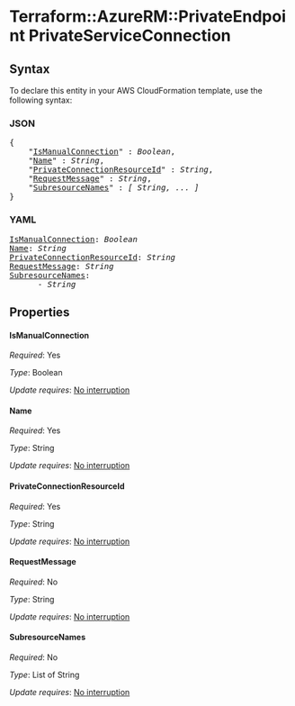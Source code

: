 # Terraform::AzureRM::PrivateEndpoint PrivateServiceConnection

## Syntax

To declare this entity in your AWS CloudFormation template, use the following syntax:

### JSON

<pre>
{
    "<a href="#ismanualconnection" title="IsManualConnection">IsManualConnection</a>" : <i>Boolean</i>,
    "<a href="#name" title="Name">Name</a>" : <i>String</i>,
    "<a href="#privateconnectionresourceid" title="PrivateConnectionResourceId">PrivateConnectionResourceId</a>" : <i>String</i>,
    "<a href="#requestmessage" title="RequestMessage">RequestMessage</a>" : <i>String</i>,
    "<a href="#subresourcenames" title="SubresourceNames">SubresourceNames</a>" : <i>[ String, ... ]</i>
}
</pre>

### YAML

<pre>
<a href="#ismanualconnection" title="IsManualConnection">IsManualConnection</a>: <i>Boolean</i>
<a href="#name" title="Name">Name</a>: <i>String</i>
<a href="#privateconnectionresourceid" title="PrivateConnectionResourceId">PrivateConnectionResourceId</a>: <i>String</i>
<a href="#requestmessage" title="RequestMessage">RequestMessage</a>: <i>String</i>
<a href="#subresourcenames" title="SubresourceNames">SubresourceNames</a>: <i>
      - String</i>
</pre>

## Properties

#### IsManualConnection

_Required_: Yes

_Type_: Boolean

_Update requires_: [No interruption](https://docs.aws.amazon.com/AWSCloudFormation/latest/UserGuide/using-cfn-updating-stacks-update-behaviors.html#update-no-interrupt)

#### Name

_Required_: Yes

_Type_: String

_Update requires_: [No interruption](https://docs.aws.amazon.com/AWSCloudFormation/latest/UserGuide/using-cfn-updating-stacks-update-behaviors.html#update-no-interrupt)

#### PrivateConnectionResourceId

_Required_: Yes

_Type_: String

_Update requires_: [No interruption](https://docs.aws.amazon.com/AWSCloudFormation/latest/UserGuide/using-cfn-updating-stacks-update-behaviors.html#update-no-interrupt)

#### RequestMessage

_Required_: No

_Type_: String

_Update requires_: [No interruption](https://docs.aws.amazon.com/AWSCloudFormation/latest/UserGuide/using-cfn-updating-stacks-update-behaviors.html#update-no-interrupt)

#### SubresourceNames

_Required_: No

_Type_: List of String

_Update requires_: [No interruption](https://docs.aws.amazon.com/AWSCloudFormation/latest/UserGuide/using-cfn-updating-stacks-update-behaviors.html#update-no-interrupt)

